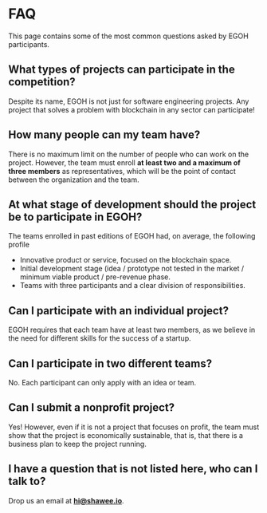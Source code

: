 # FAQ

This page contains some of the most common questions asked by EGOH participants.

## What types of projects can participate in the competition?

Despite its name, EGOH is not just for software engineering projects. Any project that solves a problem with blockchain in any sector can participate! 

## How many people can my team have?

There is no maximum limit on the number of people who can work on the project. However, the team must enroll **at least two and a maximum of three members** as representatives, which will be the point of contact between the organization and the team.

## At what stage of development should the project be to participate in EGOH?

The teams enrolled in past editions of EGOH had, on average, the following profile

* Innovative product or service, focused on the blockchain space.
* Initial development stage \(idea / prototype not tested in the market / minimum viable product / pre-revenue phase.
* Teams with three participants and a clear division of responsibilities.

## Can I participate with an individual project?

EGOH requires that each team have at least two members, as we believe in the need for different skills for the success of a startup.

## Can I participate in two different teams?

No. Each participant can only apply with an idea or team.

## Can I submit a nonprofit project?

Yes! However, even if it is not a project that focuses on profit, the team must show that the project is economically sustainable, that is, that there is a business plan to keep the project running.

## I have a question that is not listed here, who can I talk to?

Drop us an email at **hi@shawee.io**.

